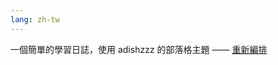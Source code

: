 ```yaml
---
lang: zh-tw
---
```


一個簡單的學習日誌，使用 adishzzz 的部落格主題 —— [重新編排](https://github.com/radishzzz/astro-theme-retypeset)